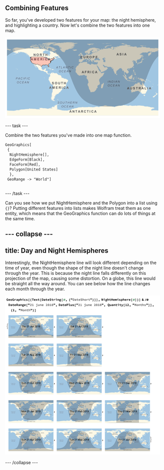 ## Combining Features

So far, you've developed two features for your map: the night hemisphere, and highlighting a country. Now let's combine the two features into one map.

![Ploygon and NightTerminator](images/CombiningFeatures.png)

--- task --- 

Combine the two features you've made into one map function.

```
GeoGraphics[
 {
  NightHemisphere[],
  EdgeForm[Black],
  FaceForm[Red],
  Polygon[United States]
  },
 GeoRange -> "World"]
 
 ```
 --- /task --- 
 
Can you see how we put NightHemisphere and the Polygon into a list using `{}`? Putting different features into lists makes Wolfram treat them as one entity, which means that the GeoGraphics function can do lots of things at the same time.


--- collapse ---
---
title: Day and Night Hemispheres
---

Interestingly, the NightHemisphere line will look different depending on the time of year, even though the shape of the night line doesn't change through the year. This is because the night line falls differently on this projection of the map, causing some distortion. On a globe, this line would be straight all the way around. You can see below how the line changes each month through the year.


![Difference in DayNight Terminator](images/Months.png)
  
--- /collapse ---
